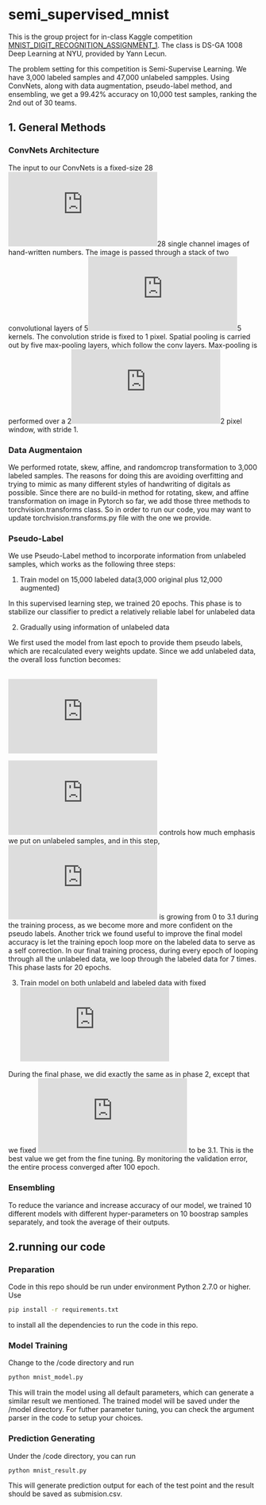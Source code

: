 # semi_supervised_mnist 
This is the group project for in-class Kaggle competition [MNIST_DIGIT_RECOGNITION_ASSIGNMENT_1](https://inclass.kaggle.com/c/mnist-digit-recognition-assignment-1). The class is DS-GA 1008 Deep Learning at NYU, provided by Yann Lecun. 

The problem setting for this competition is Semi-Supervise Learning. We have 3,000 labeled samples and 47,000 unlabeled sampples. Using ConvNets, along with data augmentation, pseudo-label method, and ensembling, we get a 99.42% accuracy on 10,000 test samples, ranking the 2nd out of 30 teams.

## 1. General Methods
### ConvNets Architecture
The input to our ConvNets is a fixed-size 28![](http://latex.codecogs.com/gif.latex?*)28 single channel images of hand-written numbers. The image is passed through a stack of two convolutional layers of 5![](http://latex.codecogs.com/gif.latex?*)5 kernels. The convolution stride is fixed to 1 pixel. Spatial pooling is carried out by five max-pooling layers, which follow the conv layers. Max-pooling is performed over a 2![](http://latex.codecogs.com/gif.latex?*)2 pixel window, with stride 1.

### Data Augmentaion
We performed rotate, skew, affine, and randomcrop transformation to 3,000 labeled samples. The reasons for doing this are avoiding overfitting and trying to mimic as many different styles of handwriting of digitals as possible. Since there are no build-in method for rotating, skew, and affine transformation on image in Pytorch so far, we add those three methods to torchvision.transforms class. So in order to run our code, you may want to update torchvision.transforms.py file with the one we provide.

### Pseudo-Label
We use Pseudo-Label method to incorporate information from unlabeled samples, which works as the following three steps:

1. Train model on 15,000 labeled data(3,000 original plus 12,000 augmented)

In this supervised learning step, we trained 20 epochs. This phase is to stabilize our classifier to predict a relatively reliable label for unlabeled data

2. Gradually using information of unlabeled data

We first used the model from last epoch to provide them pseudo labels, which are recalculated every weights update. Since we add unlabeled data, the overall loss function becomes:

&nbsp;&nbsp;&nbsp;&nbsp;&nbsp;&nbsp;&nbsp;&nbsp;&nbsp;&nbsp;&nbsp;&nbsp;&nbsp;&nbsp;&nbsp;&nbsp;&nbsp;&nbsp;&nbsp;&nbsp;&nbsp;&nbsp;&nbsp;&nbsp;&nbsp;&nbsp;&nbsp;&nbsp;&nbsp;&nbsp;&nbsp;&nbsp;&nbsp;&nbsp;&nbsp;&nbsp;&nbsp;&nbsp;&nbsp;&nbsp;&nbsp;&nbsp;&nbsp;&nbsp;&nbsp;&nbsp;&nbsp;&nbsp;&nbsp;&nbsp;&nbsp;&nbsp;&nbsp;&nbsp;![](http://latex.codecogs.com/gif.latex?L%20%3D%20%5Cfrac%7B1%7D%7Bn%7D%5Csum_%7Bm%3D1%7D%5E%7Bn%7D%5Csum_%7Bi%3D1%7D%5E%7BC%7DL%28y_i%5Em%2Cf_i%5Em%29&plus;%5Calpha%28t%29%5Cfrac%7B1%7D%7Bn%27%7D%5Csum_%7Bm%3D1%7D%5E%7Bn%27%7D%5Csum_%7Bi%3D1%7D%5E%7BC%7DL%28y%27%7B_i%5Em%7D%2Cf%27%7B_i%5Em%7D%29)

![](http://latex.codecogs.com/gif.latex?%5Calpha) controls how much emphasis we put on unlabeled samples, and in this step, ![](http://latex.codecogs.com/gif.latex?%5Calpha) is growing from 0 to 3.1 during the training process, as we become more and more confident on the pseudo labels.
Another trick we found useful to improve the final model accuracy is let the training epoch loop more on the labeled data to serve as a self correction. In our final training process, during every epoch of looping through all the unlabeled data, we loop through the labeled data for 7 times. This phase lasts for 20 epochs.

3. Train model on both unlabeld and labeled data with fixed ![](http://latex.codecogs.com/gif.latex?%5Calpha)

During the final phase, we did exactly the same as in phase 2, except that we fixed ![](http://latex.codecogs.com/gif.latex?%5Calpha) to be 3.1. This is the best value we get from the fine tuning. By monitoring the validation error, the entire process converged after 100 epoch.

### Ensembling
To reduce the variance and increase accuracy of our model, we trained 10 different models with different hyper-parameters on 10 boostrap samples separately, and took the average of their outputs.

## 2.running our code
### Preparation
Code in this repo should be run under environment Python 2.7.0 or higher.
Use 
```bash
pip install -r requirements.txt
```
to install all the dependencies to run the code in this repo. 
### Model Training
Change to the /code directory and run 
```bash
python mnist_model.py 
```
This will train the model using all default parameters, which can generate a similar result we mentioned. The trained model will be saved under the /model directory. For futher parameter tuning, you can check the argument parser in the code to setup your choices. 
### Prediction Generating
Under the /code directory, you can run 
```bash
python mnist_result.py
```
This will generate prediction output for each of the test point and the result should be saved as submision.csv.
